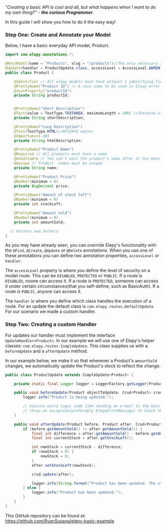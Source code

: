 _"Creating a basic API is cool and all, but what happens when I want to do my own thing?"_ - ___the curious Programmer___.

In this guide I will show you how to do it the easy way!

### Step One: Create and Annotate your Model
Below, I have a basic everyday API model, Product.
```java
import com.elepy.annotations.*;

@RestModel(name = "Products", slug = "/products")//The only necessary annotation for Elepy
@Update(handler = ProductUpdate.class, accessLevel = AccessLevel.ADMIN) //Override Elepy's Update :D
public class Product {

    @Identifier // All elepy models must have atleast 1 identifying field. By default it can be a 'String productId;'
    @PrettyName("Product ID") // A nice name to be used in Elepy error messages and such
    @JsonProperty("productId")
    private String productId;


    @PrettyName("Short Description")
    @Text(value = TextType.TEXTAREA, maximumLength = 100) //Textarea with a maximum of 100 characters
    private String shortDescription;

    @PrettyName("Long Description")
    @Text(TextType.HTML)//WYSIWYG editor
    @Importance(-10)
    private String htmlDescription;

    @PrettyName("Product Name")
    @Required // All products must have a name
    @Uneditable // You can't edit the product's name after it has been set
    @Unique // Product  names must be unique
    private String name;

    @PrettyName("Product Price")
    @Number(minimum = 0)
    private BigDecimal price;

    @PrettyName("Amount of stock left")
    @Number(minimum = 0)
    private int stockLeft;

    @PrettyName("Amount sold")
    @Number(minimum = 0)
    private int amountSold;

  // Getters and Setters
}
```

As you may have already seen, you can override Elepy's functionality with the `@Find`, `@Create`, `@Update` or `@Delete` annotations. When you use one of these annotations you can define two annotation properties, `accessLevel` or `handler`. 

The `accessLevel` property is where you define the level of security on a model route. This can be `DISABLED`, `PROTECTED` or `PUBLIC`. If a route is `DISABLED`, noone can access it. If a route is `PROTECTED`, someone can access it under certain circumstances(that you self-define, such as BasicAuth). If a route is `PUBLIC`, anyone can access it.

The `handler` is where you define which class handles the execution of a route. For an update the default class is `com.elepy.routes.DefaultUpdate`. For our scenario we made a custom handler.

### Step Two: Creating a custom Handler
For updates our handler must implement the interface `UpdateHandler<Product>`. In our example we will use one of Elepy's helper classes: `com.elepy.routes.SimpleUpdate`. This class supplies us with a `beforeUpdate` and a `afterUpdate` method.

In our example below, we make it so that whenever a Product's `amountSold` changes, we automatically update the Product's stock to reflect the change.
``` java
public class ProductUpdate extends SimpleUpdate<Product> {

    private static final Logger logger = LoggerFactory.getLogger(ProductUpdate.class);

    public void beforeUpdate(Product objectToUpdate, Crud<Product> crud, ElepyContext elepy) {
        logger.info("Product is being updated.");

        // execute extra logic code like sending an e-mail to the boss :D
        // throw an exception(preferably ElepyErrorMessage) to block the update
    }

    public void afterUpdate(Product before, Product after, Crud<Product> crud, ElepyContext elepy) {
        if (before.getAmountSold() != after.getAmountSold()) {
            final int difference = after.getAmountSold() - before.getAmountSold();
            final int currentStock = after.getStockLeft();

            int newStock = currentStock - difference;
            if (newStock < 0) {
                newStock = 0;
            }
            after.setStockLeft(newStock);

            crud.update(after);

            logger.info(String.format("Product has been updated. The stock has been increased/decreased by %d.", difference));
        } else {
            logger.info("Product has been updated.");
        }
    }
}
```

This GitHub repository can be found at: https://github.com/RyanSusana/elepy-basic-example